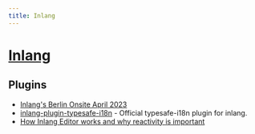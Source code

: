 ```yaml
---
title: Inlang
---
```


# [Inlang](https://inlang.com/)

## Plugins

- [Inlang's Berlin Onsite April 2023](https://www.youtube.com/watch?v=CZr6A5gwmFs)
- [inlang-plugin-typesafe-i18n](https://github.com/ivanhofer/inlang-plugin-typesafe-i18n) - Official typesafe-i18n plugin for inlang.
- [How Inlang Editor works and why reactivity is important](https://github.com/orgs/inlang/discussions/420#discussioncomment-5189249)
